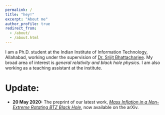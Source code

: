 ```yaml
---
permalink: /
title: "hey!"
excerpt: "About me"
author_profile: true
redirect_from: 
  - /about/
  - /about.html
---
```


I am a Ph.D. student at the Indian Institute of Information Technology, Allahabad, working under the supervision of [Dr. Srijit Bhattacharjee](http://profile.iiita.ac.in/srijit/). My broad area of interest is *general relativity and black hole physics*. I am also working as a teaching assistant at the institute. 

Update:
=======
- **20 May 2020:** The preprint of our latest work, [*Mass Inflation in a Non-Extreme Rotating BTZ Black Hole*](https://arxiv.org/abs/2005.09705), now available on the arXiv.






